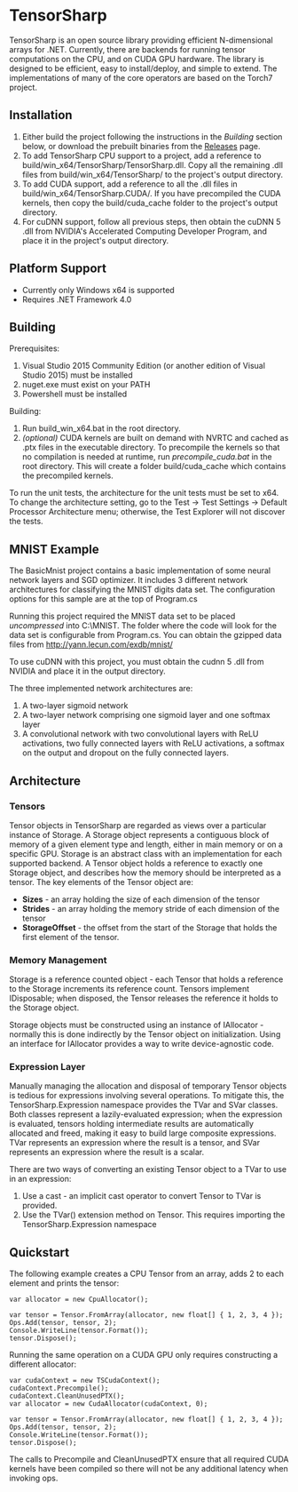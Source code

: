# TensorSharp

TensorSharp is an open source library providing efficient N-dimensional arrays for .NET. Currently, there are backends for running tensor computations on the CPU, and on CUDA GPU hardware. The library is designed to be efficient, easy to install/deploy, and simple to extend. The implementations of many of the core operators are based on the Torch7 project.

## Installation
 1. Either build the project following the instructions in the *Building* section below, or download the prebuilt binaries from the [Releases](https://github.com/alex-weaver/TensorSharp/releases) page.
 2. To add TensorSharp CPU support to a project, add a reference to build/win_x64/TensorSharp/TensorSharp.dll. Copy all the remaining .dll files from build/win_x64/TensorSharp/ to the project's output directory.
 3. To add CUDA support, add a reference to all the .dll files in build/win_x64/TensorSharp.CUDA/. If you have precompiled the CUDA kernels, then copy the build/cuda_cache folder to the project's output directory.
 4. For cuDNN support, follow all previous steps, then obtain the cuDNN 5 .dll from NVIDIA's Accelerated Computing Developer Program, and place it in the project's output directory.

## Platform Support
 - Currently only Windows x64 is supported
 - Requires .NET Framework 4.0
 

## Building
Prerequisites:
 1. Visual Studio 2015 Community Edition (or another edition of Visual Studio 2015) must be installed
 2. nuget.exe must exist on your PATH
 3. Powershell must be installed
 
Building:
 1. Run build_win_x64.bat in the root directory.
 2. *(optional)* CUDA kernels are built on demand with NVRTC and cached as .ptx files in the executable directory. To precompile the kernels so that no compilation is needed at runtime, run *precompile_cuda.bat* in the root directory. This will create a folder build/cuda_cache which contains the precompiled kernels.

To run the unit tests, the architecture for the unit tests must be set to x64. To change the architecture setting, go to the Test -> Test Settings -> Default Processor Architecture menu; otherwise, the Test Explorer will not discover the tests.

## MNIST Example
The BasicMnist project contains a basic implementation of some neural network layers and SGD optimizer. It includes 3 different network architectures for classifying the MNIST digits data set. The configuration options for this sample are at the top of Program.cs

Running this project required the MNIST data set to be placed *uncompressed* into C:\MNIST. The folder where the code will look for the data set is configurable from Program.cs. You can obtain the gzipped data files from http://yann.lecun.com/exdb/mnist/


To use cuDNN with this project, you must obtain the cudnn 5 .dll from NVIDIA and place it in the output directory.

The three implemented network architectures are:
1. A two-layer sigmoid network
2. A two-layer network comprising one sigmoid layer and one softmax layer
3. A convolutional network with two convolutional layers with ReLU activations, two fully connected layers with ReLU activations, a softmax on the output and dropout on the fully connected layers.

## Architecture

### Tensors

Tensor objects in TensorSharp are regarded as views over a particular instance of Storage. A Storage object represents a contiguous block of memory of a given element type and length, either in main memory or on a specific GPU. Storage is an abstract class with an implementation for each supported backend. A Tensor object holds a reference to exactly one Storage object, and describes how the memory should be interpreted as a tensor. The key elements of the Tensor object are:
 * **Sizes** - an array holding the size of each dimension of the tensor
 * **Strides** - an array holding the memory stride of each dimension of the tensor
 * **StorageOffset** - the offset from the start of the Storage that holds the first element of the tensor.

### Memory Management
Storage is a reference counted object - each Tensor that holds a reference to the Storage increments its reference count. Tensors implement IDisposable; when disposed, the Tensor releases the reference it holds to the Storage object.

Storage objects must be constructed using an instance of IAllocator - normally this is done indirectly by the Tensor object on initialization. Using an interface for IAllocator provides a way to write device-agnostic code.

### Expression Layer

Manually managing the allocation and disposal of temporary Tensor objects is tedious for expressions involving several operations. To mitigate this, the TensorSharp.Expression namespace provides the TVar and SVar classes. Both classes represent a lazily-evaluated expression; when the expression is evaluated, tensors holding intermediate results are automatically allocated and freed, making it easy to build large composite expressions. TVar represents an expression where the result is a tensor, and SVar represents an expression where the result is a scalar.

There are two ways of converting an existing Tensor object to a TVar to use in an expression:
1. Use a cast - an implicit cast operator to convert Tensor to TVar is provided.
2. Use the TVar() extension method on Tensor. This requires importing the TensorSharp.Expression namespace

## Quickstart
The following example creates a CPU Tensor from an array, adds 2 to each element and prints the tensor:
```
var allocator = new CpuAllocator();

var tensor = Tensor.FromArray(allocator, new float[] { 1, 2, 3, 4 });
Ops.Add(tensor, tensor, 2);
Console.WriteLine(tensor.Format());
tensor.Dispose();
```
Running the same operation on a CUDA GPU only requires constructing a different allocator:
```
var cudaContext = new TSCudaContext();
cudaContext.Precompile();
cudaContext.CleanUnusedPTX();
var allocator = new CudaAllocator(cudaContext, 0);

var tensor = Tensor.FromArray(allocator, new float[] { 1, 2, 3, 4 });
Ops.Add(tensor, tensor, 2);
Console.WriteLine(tensor.Format());
tensor.Dispose();
```
The calls to Precompile and CleanUnusedPTX ensure that all required CUDA kernels have been compiled so there will not be any additional latency when invoking ops.

